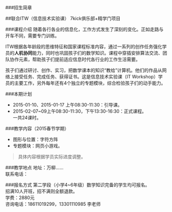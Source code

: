 ###招生简章

##联合ITW（信息技术实验课）
7kick俱乐部+精学门项目

###课程介绍
随着各行各业的信息化，工作方式发生了深刻的变化。正如走路与开车不同，需要专门训练。  

ITW根据各年龄段的思维特征和国家课程标准内容，通过一系列的创作任务强化学员的**人机协同**能力，同时也巩固孩子们的数学知识。课程中穿插安排算法交流、团队协作元素，帮助孩子们提前适应信息时代各行业的工作生活需要。

孩子们通过研讨、创作、实习，把数学课本的知识“教给”计算机。他们的作品从网络上接受任务、完成任务、获得证书。这是信息技术实验课（IT Workshop）学员的主要工作，另外每年还有4个独立的专题模块，综合检验孩子们的动手能力。

###本期计划
- 2015-01-10、2015-01-17 上午08:30-11:30：引导课。 
- 2015-02-07~09上午08:30-11:30，下午13:30-16:30：正式课程。  
一共24课时。

###教学内容（2015春节学期）
* 图形与位置：字符方阵
* 专题模块：网页小游戏。

> 具体内容根据学员实际进度调整。

###教学地点
地址：万柳......  
联系电话：

###报名方式
第二学段（小学4~6年级）数学知识完备的学生均可报名。  
招满10人开班，招不满则全额退款。  
学费：2880元  
咨询电话：18611019299，13301110985 李老师